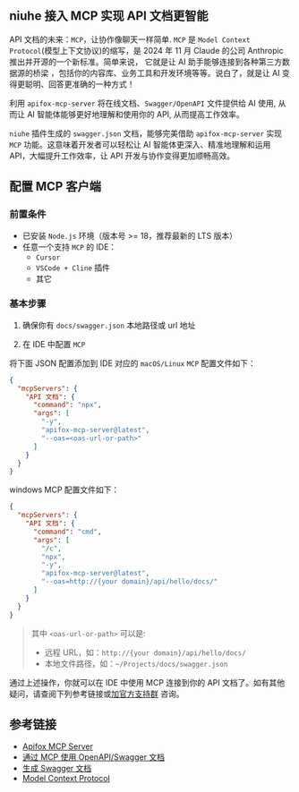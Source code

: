 ## niuhe 接入 MCP 实现 API 文档更智能
API 文档的未来：`MCP`，让协作像聊天一样简单. `MCP` 是 `Model Context Protocol`(模型上下文协议)的缩写，是 2024 年 11 月 Claude 的公司 Anthropic 推出并开源的一个新标准。简单来说， 它就是让 AI 助手能够连接到各种第三方数据源的桥梁 ，包括你的内容库、业务工具和开发环境等等。说白了，就是让 AI 变得更聪明、回答更准确的一种方式！

利用 `apifox-mcp-server` 将在线文档、`Swagger/OpenAPI` 文件提供给 AI 使用, 从而让 AI 智能体能够更好地理解和使用你的 API, 从而提高工作效率。


`niuhe` 插件生成的 `swagger.json` 文档，能够完美借助 `apifox-mcp-server` 实现 `MCP` 功能。这意味着开发者可以轻松让 AI 智能体更深入、精准地理解和运用 API，大幅提升工作效率，让 API 开发与协作变得更加顺畅高效。

## 配置 MCP 客户端
### 前置条件
- 已安装 `Node.js` 环境（版本号 >= 18，推荐最新的 LTS 版本）
- 任意一个支持 `MCP` 的 IDE：
    - `Cursor`
    - `VSCode + Cline` 插件
    - 其它
### 基本步骤
1. 确保你有 `docs/swagger.json` 本地路径或 url 地址

2. 在 IDE 中配置 `MCP`

将下面 JSON 配置添加到 IDE 对应的 `macOS/Linux` `MCP` 配置文件如下：
```json
{
  "mcpServers": {
    "API 文档": {
      "command": "npx",
      "args": [
        "-y",
        "apifox-mcp-server@latest",
        "--oas=<oas-url-or-path>"
      ]
    }
  }
}
```
windows MCP 配置文件如下：
```json
{
  "mcpServers": {
    "API 文档": {
      "command": "cmd",
      "args": [
        "/c",
        "npx",
        "-y",
        "apifox-mcp-server@latest",
        "--oas=http://{your domain}/api/hello/docs/"
      ]
    }
  }
}
```
> 其中 `<oas-url-or-path>` 可以是:
> - 远程 URL，如：`http://{your domain}/api/hello/docs/`
> - 本地文件路径，如：`~/Projects/docs/swagger.json`

通过上述操作，你就可以在 IDE 中使用 MCP 连接到你的 API 文档了。如有其他疑问，请查阅下列参考链接或[加官方支持群](../chapter6/section2.md)  咨询。

## 参考链接
- [Apifox MCP Server](https://docs.apifox.com/apifox-mcp-server)
- [通过 MCP 使用 OpenAPI/Swagger 文档](https://docs.apifox.com/6327891m0)
- [生成 Swagger 文档](./section2.md)
- [Model Context Protocol](https://modelcontextprotocol.io/introduction)